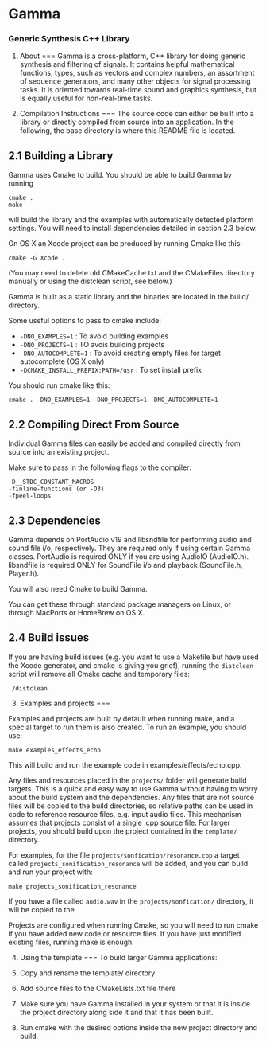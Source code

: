 # Gamma
### Generic Synthesis C++ Library


1. About
===
Gamma is a cross-platform, C++ library for doing generic synthesis and 
filtering of signals. It contains helpful mathematical functions, 
types, such as vectors and complex numbers, an assortment of sequence 
generators, and many other objects for signal processing tasks. 
It is oriented towards real-time sound and graphics synthesis, but is 
equally useful for non-real-time tasks.


2. Compilation Instructions
===
The source code can either be built into a library or directly compiled from source into an application. In the following, the base directory is where this README file is located.


2.1 Building a Library
---

Gamma uses Cmake to build. You should be able to build Gamma by running

	cmake .
	make

will build the library and the examples with automatically detected platform settings. You will need to install dependencies detailed in section 2.3 below.

On OS X an Xcode project can be produced by running Cmake like this:

	cmake -G Xcode .

(You may need to delete old CMakeCache.txt and the CMakeFiles directory manually or using the distclean script, see below.)

Gamma is built as a static library and the binaries are located in the build/ directory.

Some useful options to pass to cmake include:

 * `-DNO_EXAMPLES=1` : To avoid building examples
 * `-DNO_PROJECTS=1` : TO avois building projects
 * `-DNO_AUTOCOMPLETE=1` : To avoid creating empty files for target autocomplete (OS X only)
 * `-DCMAKE_INSTALL_PREFIX:PATH=/usr` : To set install prefix

You should run cmake like this:

	cmake . -DNO_EXAMPLES=1 -DNO_PROJECTS=1 -DNO_AUTOCOMPLETE=1

2.2 Compiling Direct From Source
---
Individual Gamma files can easily be added and compiled directly from source into an existing project.

Make sure to pass in the following flags to the compiler:

	-D__STDC_CONSTANT_MACROS
	-finline-functions (or -O3)
	-fpeel-loops


2.3 Dependencies
----------------------------------------
Gamma depends on PortAudio v19 and libsndfile for performing audio and sound file i/o, respectively. They are required only if using certain Gamma classes. PortAudio is required ONLY if you are using AudioIO (AudioIO.h). libsndfile is required ONLY for SoundFile i/o and playback (SoundFile.h, Player.h).

You will also need Cmake to build Gamma. 

You can get these through standard package managers on Linux, or through MacPorts or HomeBrew on OS X.

2.4 Build issues
---

If you are having build issues (e.g. you want to use a Makefile but have used the Xcode generator, and cmake is giving you grief), running the `distclean` script will remove all Cmake cache and temporary files:

	./distclean
	
3. Examples and projects
===

Examples and projects are built by default when running make, and a special target to run them is also created. To run an example, you should use:

	make examples_effects_echo

This will build and run the example code in examples/effects/echo.cpp.

Any files and resources placed in the `projects/` folder will generate build targets. This is a quick and easy way to use Gamma without having to worry about the build system and the dependencies. Any files that are not source files will be copied to the build directories, so relative paths can be used in code to reference resource files, e.g. input audio files. This mechanism assumes that projects consist of a single .cpp source file. For larger projects, you should build upon the project contained in the `template/` directory.

For examples, for the file `projects/sonfication/resonance.cpp` a target called `projects_sonification_resonance` will be added, and you can build and run your project with:

	make projects_sonification_resonance

If you have a file called `audio.wav` in the `projects/sonfication/` directory, it will be copied to the

Projects are configured when running Cmake, so you will need to run cmake if you have added new code or resource files. If you have just modified existing files, running make is enough.

4. Using the template
===
To build larger Gamma applications:

1. Copy and rename the template/ directory
2. Add source files to the CMakeLists.txt file there
3. Make sure you have Gamma installed in your system or that it is inside the project directory along side it and that it has been built.
4. Run cmake with the desired options inside the new project directory and build.
 
